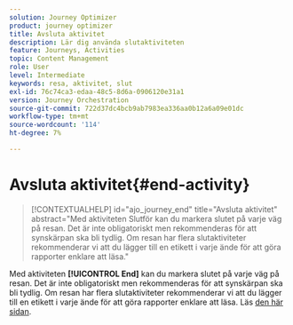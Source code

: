 ```yaml
---
solution: Journey Optimizer
product: journey optimizer
title: Avsluta aktivitet
description: Lär dig använda slutaktiviteten
feature: Journeys, Activities
topic: Content Management
role: User
level: Intermediate
keywords: resa, aktivitet, slut
exl-id: 76c74ca3-edaa-48c5-8d6a-0906120e31a1
version: Journey Orchestration
source-git-commit: 722d37dc4bcb9ab7983ea336aa0b12a6a09e01dc
workflow-type: tm+mt
source-wordcount: '114'
ht-degree: 7%

---
```


# Avsluta aktivitet{#end-activity}

>[!CONTEXTUALHELP]
>id="ajo_journey_end"
>title="Avsluta aktivitet"
>abstract="Med aktiviteten Slutför kan du markera slutet på varje väg på resan. Det är inte obligatoriskt men rekommenderas för att synskärpan ska bli tydlig. Om resan har flera slutaktiviteter rekommenderar vi att du lägger till en etikett i varje ände för att göra rapporter enklare att läsa."

Med aktiviteten **[!UICONTROL End]** kan du markera slutet på varje väg på resan. Det är inte obligatoriskt men rekommenderas för att synskärpan ska bli tydlig. Om resan har flera slutaktiviteter rekommenderar vi att du lägger till en etikett i varje ände för att göra rapporter enklare att läsa. Läs [den här sidan](../reports/live-report.md).

<!--
![](assets/journey54.png)
-->
